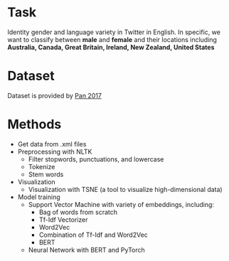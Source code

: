 # Task

Identity gender and language variety in Twitter in English. In specific, we want to classify between **male** and **female** and their locations including **Australia, Canada, Great Britain, Ireland, New Zealand, United States**

# Dataset

Dataset is provided by [Pan 2017](https://pan.webis.de/clef17/pan17-web/author-profiling.html)

# Methods
* Get data from .xml files
* Preprocessing with NLTK
  * Filter stopwords, punctuations, and lowercase
  * Tokenize
  * Stem words
* Visualization
  * Visualization with TSNE (a tool to visualize high-dimensional data)
* Model training
  * Support Vector Machine with variety of embeddings, including:
    *  Bag of words from scratch
    * Tf-Idf Vectorizer
    * Word2Vec
    * Combination of Tf-Idf and Word2Vec
    * BERT
   * Neural Network with BERT and PyTorch


